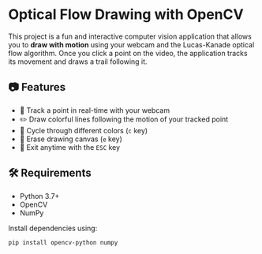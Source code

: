 # Optical Flow Drawing with OpenCV

This project is a fun and interactive computer vision application that allows you to **draw with motion** using your webcam and the Lucas-Kanade optical flow algorithm. Once you click a point on the video, the application tracks its movement and draws a trail following it.


## 📷 Features

- 🎯 Track a point in real-time with your webcam
- ✏️ Draw colorful lines following the motion of your tracked point
- 🔄 Cycle through different colors (`c` key)
- 🧼 Erase drawing canvas (`e` key)
- 🛑 Exit anytime with the `ESC` key


## 🛠 Requirements

- Python 3.7+
- OpenCV
- NumPy

Install dependencies using:

```bash
pip install opencv-python numpy
